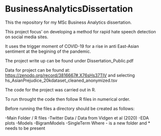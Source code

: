 # BusinessAnalyticsDissertation
This the repository for my MSc Business Analytics dissertation. 

This project focus' on developing a method for rapid hate speech detection on social media sites.

It uses the trigger moment of COVID-19 for a rise in anti East-Asian sentiment at the begining of the pandemic.

The project write up can be found under Dissertation_Public.pdf

Data for project can be found at: https://zenodo.org/record/3816667#.X76sHs37TIV  and selecting hs_AsianPrejudice_20kdataset_cleaned_anonymized.tsv

The code for the project was carried out in R.

To run throught the code then follow R files in numerical order.

Before running the files a directory should be created as follows:


-Main Folder
  / R files
    -Twitter Data 
   / Data from Vidgen et al (2020)
    -EDA plots 
    -Models
      -BigramModels
      -SingleTerm
Where - is a new folder and * needs to be present
